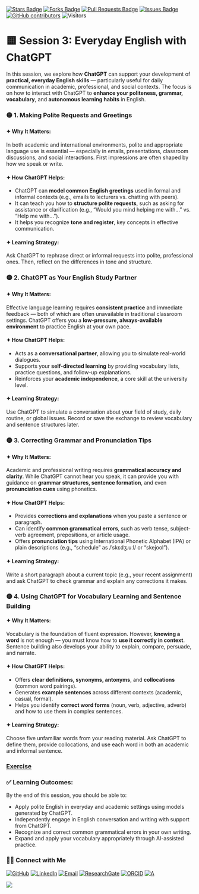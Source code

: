 <a href="https://github.com/drshahizan/short-course/stargazers"><img src="https://img.shields.io/github/stars/drshahizan/short-course" alt="Stars Badge"/></a>
<a href="https://github.com/drshahizan/short-course/network/members"><img src="https://img.shields.io/github/forks/drshahizan/short-course" alt="Forks Badge"/></a>
<a href="https://github.com/drshahizan/short-course/pulls"><img src="https://img.shields.io/github/issues-pr/drshahizan/short-course" alt="Pull Requests Badge"/></a>
<a href="https://github.com/drshahizan/short-course"><img src="https://img.shields.io/github/issues/drshahizan/short-course" alt="Issues Badge"/></a>
<a href="https://github.com/drshahizan/short-course/graphs/contributors"><img alt="GitHub contributors" src="https://img.shields.io/github/contributors/drshahizan/short-course?color=2b9348"></a>
![Visitors](https://api.visitorbadge.io/api/visitors?path=https%3A%2F%2Fgithub.com%2Fdrshahizan%2Fshort-course&labelColor=%23d9e3f0&countColor=%23697689&style=flat)

# 🟨 **Session 3: Everyday English with ChatGPT**

In this session, we explore how **ChatGPT** can support your development of **practical, everyday English skills** — particularly useful for daily communication in academic, professional, and social contexts. The focus is on how to interact with ChatGPT to **enhance your politeness, grammar, vocabulary**, and **autonomous learning habits** in English.

### 🟡 **1. Making Polite Requests and Greetings**

#### ✦ Why It Matters:

In both academic and international environments, polite and appropriate language use is essential — especially in emails, presentations, classroom discussions, and social interactions. First impressions are often shaped by how we speak or write.

#### ✦ How ChatGPT Helps:

* ChatGPT can **model common English greetings** used in formal and informal contexts (e.g., emails to lecturers vs. chatting with peers).
* It can teach you how to **structure polite requests**, such as asking for assistance or clarification (e.g., “Would you mind helping me with…” vs. “Help me with…”).
* It helps you recognize **tone and register**, key concepts in effective communication.

#### ✦ Learning Strategy:

Ask ChatGPT to rephrase direct or informal requests into polite, professional ones. Then, reflect on the differences in tone and structure.

### 🟡 **2. ChatGPT as Your English Study Partner**

#### ✦ Why It Matters:

Effective language learning requires **consistent practice** and immediate feedback — both of which are often unavailable in traditional classroom settings. ChatGPT offers you a **low-pressure, always-available environment** to practice English at your own pace.

#### ✦ How ChatGPT Helps:

* Acts as a **conversational partner**, allowing you to simulate real-world dialogues.
* Supports your **self-directed learning** by providing vocabulary lists, practice questions, and follow-up explanations.
* Reinforces your **academic independence**, a core skill at the university level.

#### ✦ Learning Strategy:

Use ChatGPT to simulate a conversation about your field of study, daily routine, or global issues. Record or save the exchange to review vocabulary and sentence structures later.

### 🟡 **3. Correcting Grammar and Pronunciation Tips**

#### ✦ Why It Matters:

Academic and professional writing requires **grammatical accuracy and clarity**. While ChatGPT cannot hear you speak, it can provide you with guidance on **grammar structures, sentence formation**, and even **pronunciation cues** using phonetics.

#### ✦ How ChatGPT Helps:

* Provides **corrections and explanations** when you paste a sentence or paragraph.
* Can identify **common grammatical errors**, such as verb tense, subject-verb agreement, prepositions, or article usage.
* Offers **pronunciation tips** using International Phonetic Alphabet (IPA) or plain descriptions (e.g., “schedule” as /ˈskɛdʒ.uːl/ or “skejool”).

#### ✦ Learning Strategy:

Write a short paragraph about a current topic (e.g., your recent assignment) and ask ChatGPT to check grammar and explain any corrections it makes.

### 🟡 **4. Using ChatGPT for Vocabulary Learning and Sentence Building**

#### ✦ Why It Matters:

Vocabulary is the foundation of fluent expression. However, **knowing a word** is not enough — you must know how to **use it correctly in context**. Sentence building also develops your ability to explain, compare, persuade, and narrate.

#### ✦ How ChatGPT Helps:

* Offers **clear definitions, synonyms, antonyms**, and **collocations** (common word pairings).
* Generates **example sentences** across different contexts (academic, casual, formal).
* Helps you identify **correct word forms** (noun, verb, adjective, adverb) and how to use them in complex sentences.

#### ✦ Learning Strategy:

Choose five unfamiliar words from your reading material. Ask ChatGPT to define them, provide collocations, and use each word in both an academic and informal sentence.

### [Exercise](exercise3.md)

### ✅ **Learning Outcomes:**

By the end of this session, you should be able to:

* Apply polite English in everyday and academic settings using models generated by ChatGPT.
* Independently engage in English conversation and writing with support from ChatGPT.
* Recognize and correct common grammatical errors in your own writing.
* Expand and apply your vocabulary appropriately through AI-assisted practice.

### 🙌🏻 Connect with Me
<p align="left">
    <a href="https://github.com/drshahizan" target="_blank"><img alt="GitHub" src="https://img.shields.io/badge/-@drshahizan-181717?style=flat-square&logo=GitHub&logoColor=white"></a>
    <a href="https://www.linkedin.com/in/drshahizan" target="_blank"><img alt="LinkedIn" src="https://img.shields.io/badge/-drshahizan-blue?style=flat-square&logo=Linkedin&logoColor=white&link=https://www.linkedin.com/in/drshahizan/"></a>
    <a href="mailto:shahizan@utm.my" target="_blank"><img alt="Email" src="https://img.shields.io/badge/-shahizan@utm.my-c14438?style=flat-square&logo=Gmail&logoColor=white&link=mailto:shahizan@utm.my.com"></a>
    <a href="https://www.researchgate.net/profile/Mohd-Othman-28" target="_blank"><img alt="ResearchGate" src="https://img.shields.io/badge/-ResearchGate-00CCBB?style=flat-square&logo=ResearchGate&logoColor=white"></a>
    <a href="https://orcid.org/0000-0003-4261-1873" target="_blank"><img alt="ORCID" src="https://img.shields.io/badge/-ORCID-A6CE39?style=flat-square&logo=ORCID&logoColor=white"></a> 
 <a href="https://visitorbadge.io/status?path=https%3A%2F%2Fgithub.com%2Fdrshahizan" target="_blank"><img alt="A" src="https://api.visitorbadge.io/api/visitors?path=https%3A%2F%2Fgithub.com%2Fdrshahizan&labelColor=%23697689&countColor=%23555555&style=plastic"></a>
 
![](https://hit.yhype.me/github/profile?user_id=81284918)
</p>

